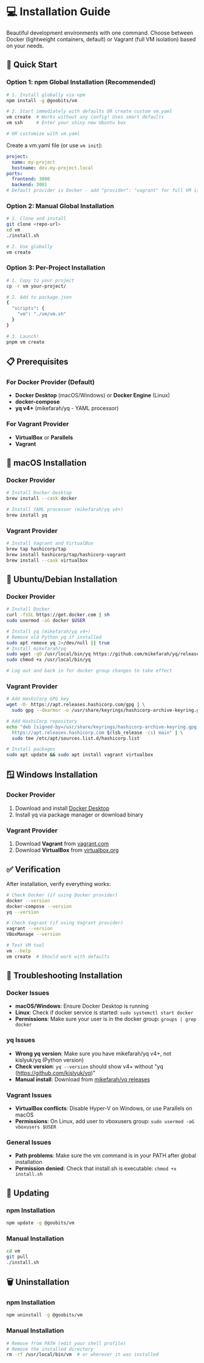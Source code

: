# 💻 Installation Guide

Beautiful development environments with one command. Choose between Docker (lightweight containers, default) or Vagrant (full VM isolation) based on your needs.

## 🏃 Quick Start

### Option 1: npm Global Installation (Recommended)

```bash
# 1. Install globally via npm
npm install -g @goobits/vm

# 2. Start immediately with defaults OR create custom vm.yaml
vm create  # Works without any config! Uses smart defaults
vm ssh     # Enter your shiny new Ubuntu box

# OR customize with vm.yaml
```

Create a vm.yaml file (or use `vm init`):
```yaml
project:
  name: my-project
  hostname: dev.my-project.local
ports:
  frontend: 3000
  backend: 3001
# Default provider is Docker - add "provider": "vagrant" for full VM isolation
```

### Option 2: Manual Global Installation

```bash
# 1. Clone and install
git clone <repo-url>
cd vm
./install.sh

# 2. Use globally
vm create
```

### Option 3: Per-Project Installation

```bash
# 1. Copy to your project
cp -r vm your-project/

# 2. Add to package.json
{
  "scripts": {
    "vm": "./vm/vm.sh"
  }
}

# 3. Launch!
pnpm vm create
```

## 📋 Prerequisites

### For Docker Provider (Default)
- **Docker Desktop** (macOS/Windows) or **Docker Engine** (Linux)
- **docker-compose**
- **yq v4+** (mikefarah/yq - YAML processor)

### For Vagrant Provider
- **VirtualBox** or **Parallels**
- **Vagrant**

## 🍎 macOS Installation

### Docker Provider
```bash
# Install Docker Desktop
brew install --cask docker

# Install YAML processor (mikefarah/yq v4+)
brew install yq
```

### Vagrant Provider  
```bash
# Install Vagrant and VirtualBox
brew tap hashicorp/tap
brew install hashicorp/tap/hashicorp-vagrant
brew install --cask virtualbox
```

## 🐧 Ubuntu/Debian Installation

### Docker Provider
```bash
# Install Docker
curl -fsSL https://get.docker.com | sh
sudo usermod -aG docker $USER

# Install yq (mikefarah/yq v4+)
# Remove old Python yq if installed
sudo apt remove yq 2>/dev/null || true
# Install mikefarah/yq
sudo wget -qO /usr/local/bin/yq https://github.com/mikefarah/yq/releases/latest/download/yq_linux_amd64
sudo chmod +x /usr/local/bin/yq

# Log out and back in for docker group changes to take effect
```

### Vagrant Provider
```bash
# Add HashiCorp GPG key
wget -O- https://apt.releases.hashicorp.com/gpg | \
  sudo gpg --dearmor -o /usr/share/keyrings/hashicorp-archive-keyring.gpg

# Add HashiCorp repository
echo "deb [signed-by=/usr/share/keyrings/hashicorp-archive-keyring.gpg] \
  https://apt.releases.hashicorp.com $(lsb_release -cs) main" | \
  sudo tee /etc/apt/sources.list.d/hashicorp.list

# Install packages
sudo apt update && sudo apt install vagrant virtualbox
```

## 🪟 Windows Installation

### Docker Provider
1. Download and install [Docker Desktop](https://www.docker.com/products/docker-desktop)
2. Install yq via package manager or download binary

### Vagrant Provider
1. Download **Vagrant** from [vagrant.com](https://www.vagrantup.com/downloads)
2. Download **VirtualBox** from [virtualbox.org](https://www.virtualbox.org/wiki/Downloads)

## ✅ Verification

After installation, verify everything works:

```bash
# Check Docker (if using Docker provider)
docker --version
docker-compose --version
yq --version

# Check Vagrant (if using Vagrant provider)  
vagrant --version
VBoxManage --version

# Test VM tool
vm --help
vm create  # Should work with defaults
```

## 🚨 Troubleshooting Installation

### Docker Issues
- **macOS/Windows**: Ensure Docker Desktop is running
- **Linux**: Check if docker service is started: `sudo systemctl start docker`
- **Permissions**: Make sure your user is in the docker group: `groups | grep docker`

### yq Issues
- **Wrong yq version**: Make sure you have mikefarah/yq v4+, not kislyuk/yq (Python version)
- **Check version**: `yq --version` should show v4+ without "yq (https://github.com/kislyuk/yq)"
- **Manual install**: Download from [mikefarah/yq releases](https://github.com/mikefarah/yq/releases)

### Vagrant Issues
- **VirtualBox conflicts**: Disable Hyper-V on Windows, or use Parallels on macOS
- **Permissions**: On Linux, add user to vboxusers group: `sudo usermod -aG vboxusers $USER`

### General Issues
- **Path problems**: Make sure the vm command is in your PATH after global installation
- **Permission denied**: Check that install.sh is executable: `chmod +x install.sh`

## 🔄 Updating

### npm Installation
```bash
npm update -g @goobits/vm
```

### Manual Installation
```bash
cd vm
git pull
./install.sh
```

## 🗑️ Uninstallation

### npm Installation
```bash
npm uninstall -g @goobits/vm
```

### Manual Installation
```bash
# Remove from PATH (edit your shell profile)
# Remove the installed directory
rm -rf /usr/local/bin/vm  # or wherever it was installed
```